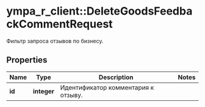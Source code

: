 # ympa_r_client::DeleteGoodsFeedbackCommentRequest

Фильтр запроса отзывов по бизнесу. 

## Properties
Name | Type | Description | Notes
------------ | ------------- | ------------- | -------------
**id** | **integer** | Идентификатор комментария к отзыву.  | 


